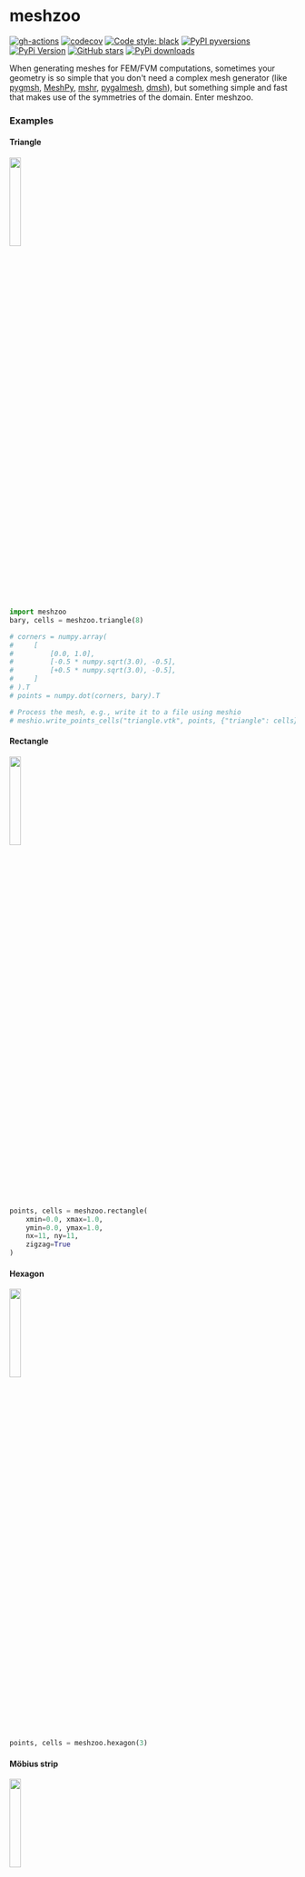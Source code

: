 # meshzoo

[![gh-actions](https://img.shields.io/github/workflow/status/nschloe/meshzoo/ci?style=flat-square)](https://github.com/nschloe/meshzoo/actions?query=workflow%3Aci)
[![codecov](https://img.shields.io/codecov/c/github/nschloe/meshzoo.svg?style=flat-square)](https://codecov.io/gh/nschloe/meshzoo)
[![Code style: black](https://img.shields.io/badge/code%20style-black-000000.svg?style=flat-square)](https://github.com/psf/black)
[![PyPI pyversions](https://img.shields.io/pypi/pyversions/meshzoo.svg?style=flat-square)](https://pypi.org/pypi/meshzoo/)
[![PyPi Version](https://img.shields.io/pypi/v/meshzoo.svg?style=flat-square)](https://pypi.org/project/meshzoo)
[![GitHub stars](https://img.shields.io/github/stars/nschloe/meshzoo.svg?style=flat-square&logo=github&label=Stars&logoColor=white)](https://github.com/nschloe/meshzoo)
[![PyPi downloads](https://img.shields.io/pypi/dm/meshzoo.svg?style=flat-square)](https://pypistats.org/packages/meshzoo)

When generating meshes for FEM/FVM computations, sometimes your geometry is so simple
that you don't need a complex mesh generator (like
[pygmsh](https://github.com/nschloe/pygmsh/),
[MeshPy](https://github.com/inducer/meshpy),
[mshr](https://bitbucket.org/fenics-project/mshr),
[pygalmesh](https://github.com/nschloe/pygalmesh/),
[dmsh](https://github.com/nschloe/dmsh/)),
but something simple and fast that makes use of the symmetries of the domain. Enter
meshzoo.

### Examples

#### Triangle
<img src="https://nschloe.github.io/meshzoo/triangle.svg" width="20%">

```python
import meshzoo
bary, cells = meshzoo.triangle(8)

# corners = numpy.array(
#     [
#         [0.0, 1.0],
#         [-0.5 * numpy.sqrt(3.0), -0.5],
#         [+0.5 * numpy.sqrt(3.0), -0.5],
#     ]
# ).T
# points = numpy.dot(corners, bary).T

# Process the mesh, e.g., write it to a file using meshio
# meshio.write_points_cells("triangle.vtk", points, {"triangle": cells})
```

#### Rectangle
<img src="https://nschloe.github.io/meshzoo/rectangle.svg" width="20%">

```python
points, cells = meshzoo.rectangle(
    xmin=0.0, xmax=1.0,
    ymin=0.0, ymax=1.0,
    nx=11, ny=11,
    zigzag=True
)
```

#### Hexagon
<img src="https://nschloe.github.io/meshzoo/hexagon.svg" width="20%">

```python
points, cells = meshzoo.hexagon(3)
```

#### Möbius strip
<img src="https://nschloe.github.io/meshzoo/moebius.png" width="20%">

```python
points, cells = meshzoo.moebius(num_twists=1, nl=60, nw=11)
```

#### Sphere (surface)
<img src="https://nschloe.github.io/meshzoo/uv_sphere.png" width="20%">

```python
points, cells = meshzoo.uv_sphere(num_points_per_circle=20, num_circles=10, radius=1.0)
```

Spheres can also be generated by refining the faces of [platonic
solids](https://en.wikipedia.org/wiki/Platonic_solid) and then "inflating" them. meshzoo
implements a few of them. The sphere generated from the icosahedron has the
highest-quality (most equilateral) triangles.

| <img src="https://nschloe.github.io/meshzoo/tetra-sphere.png" width="70%"> | <img src="https://nschloe.github.io/meshzoo/octa-sphere.png" width="70%"> | <img src="https://nschloe.github.io/meshzoo/icosa-sphere.png" width="70%"> |
| :----: | :---: | :---: |
|`meshzoo.tetra_sphere(10)` | `meshzoo.octa_sphere(10)` | `meshzoo.icosa_sphere(10)` |


#### Tube
<img src="https://nschloe.github.io/meshzoo/tube.png" width="20%">

```python
points, cells = meshzoo.tube(length=1.0, radius=1.0, n=30)
```

#### Cube
<img src="https://nschloe.github.io/meshzoo/cube.png" width="20%">

```python
points, cells = meshzoo.cube(
    xmin=0.0, xmax=1.0,
    ymin=0.0, ymax=1.0,
    zmin=0.0, zmax=1.0,
    nx=11, ny=11, nz=11
)
```


### Extra, extra

In addition to this, the
[`examples/`](https://github.com/nschloe/meshzoo/blob/master/examples/) directory
contains a couple of instructive examples for other mesh generators.


### Installation

meshzoo is [available from the Python Package
Index](https://pypi.org/project/meshzoo/), so simply do
```
pip install meshzoo
```
to install.

### Testing

To run the meshzoo unit tests, check out this repository and run
```
pytest
```

### License

meshzoo is published under the [MIT license](https://en.wikipedia.org/wiki/MIT_License).
